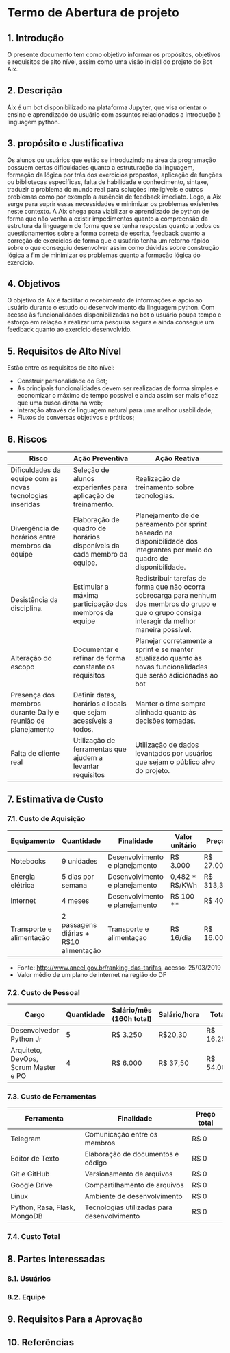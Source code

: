 # Termo de Abertura de projeto

## 1. Introdução
O presente documento tem como objetivo informar os propósitos, objetivos e requisitos de alto nível, assim como uma visão inicial do projeto do Bot Aix.

## 2. Descrição
Aix é um bot disponibilizado na plataforma Jupyter, que visa orientar o ensino e aprendizado do usuário com assuntos relacionados a introdução à linguagem python.

## 3. propósito e Justificativa
Os alunos ou usuários que estão se introduzindo na área da programação possuem certas dificuldades quanto a estruturação da linguagem, formação da lógica por trás dos exercícios propostos, aplicação de funções ou bibliotecas específicas, falta de habilidade e conhecimento, sintaxe, traduzir o problema do mundo real para soluções inteligíveis e outros problemas como por exemplo a ausência de feedback imediato.
Logo, a Aix surge para suprir essas necessidades e minimizar os problemas existentes neste contexto.
A Aix chega para viabilizar o aprendizado de python de forma que não venha a existir impedimentos quanto a compreensão da estrutura da linguagem de forma que se tenha respostas quanto a todos os questionamentos sobre a forma correta de escrita, feedback quanto a correção de exercícios de forma que o usuário tenha um retorno rápido sobre o que conseguiu desenvolver assim como dúvidas sobre construção lógica a fim de minimizar os problemas quanto a formação lógica do exercício.

## 4. Objetivos
O objetivo da Aix é  facilitar o recebimento de informações e apoio ao usuário durante o estudo ou desenvolvimento da linguagem python. Com acesso às funcionalidades disponibilizadas no bot o usuário poupa tempo e esforço em relação a realizar uma pesquisa segura e ainda consegue um feedback quanto ao exercício desenvolvido.

## 5. Requisitos de Alto Nível
Estão entre os requisitos de alto nível:
- Construir personalidade do Bot;
- As principais funcionalidades devem ser realizadas de forma simples e economizar o máximo de tempo possível e ainda assim ser mais eficaz que uma busca direta na web;
- Interação através de linguagem natural para uma melhor usabilidade;
- Fluxos de conversas objetivos e práticos;

## 6. Riscos
| Risco  | Ação Preventiva  | Ação Reativa  |
|---|---|---|
| Dificuldades da equipe com as novas tecnologias inseridas  |Seleção de alunos experientes para aplicação de treinamento.   |Realização de treinamento sobre tecnologias.   |
|Divergência de horários entre membros da equipe   |Elaboração de quadro de horários disponíveis da cada membro da equipe.   |Planejamento de de pareamento por sprint baseado na disponibilidade dos integrantes por meio do quadro de disponibilidade.   |
|Desistência da disciplina.   |Estimular a máxima participação dos membros da equipe   |Redistribuir tarefas de forma que não ocorra sobrecarga para nenhum dos membros do grupo e que o grupo consiga interagir da melhor maneira possível.   |
|Alteração do escopo   |Documentar e refinar de forma constante os requisitos   |Planejar corretamente a sprint e se manter atualizado quanto às novas funcionalidades que serão adicionadas ao bot   |
|Presença dos membros durante Daily e reunião de planejamento   |Definir datas, horários e locais que sejam acessíveis a todos.   |Manter o time sempre alinhado quanto às decisões tomadas.   |
| Falta de cliente real  |Utilização de ferramentas que ajudem a levantar requisitos   |Utilização de dados levantados por usuários que sejam o público alvo do projeto.   |
## 7. Estimativa de Custo

### 7.1. Custo de Aquisição
|Equipamento | Quantidade  | Finalidade  |Valor unitário   |Preço  |
|---|---|---|---|---|
|Notebooks   | 9 unidades  |Desenvolvimento e planejamento   |R$ 3.000   |R$ 27.000   |
|Energia elétrica   | 5 dias por semana  |Desenvolvimento e planejamento   | 0,482 * R$/KWh  | R$ 313,30  |
| Internet  |4 meses   |Desenvolvimento e planejamento   |R$ 100 **   | R$ 400  |
| Transporte e alimentação  |2 passagens diárias + R$10 alimentação   | Transporte e alimentaçao  |R$ 16/dia   | R$ 16.000  |
* Fonte: http://www.aneel.gov.br/ranking-das-tarifas, acesso: 25/03/2019
* Valor médio de um plano de internet na região do DF

### 7.2. Custo de Pessoal
| Cargo  | Quantidade  |Salário/mês (160h total)   |Salário/hora   | Total  |
|---|---|---|---|---|
| Desenvolvedor Python Jr  | 5  |R$ 3.250   |  R$20,30 |R$ 16.250   |
| Arquiteto, DevOps, Scrum Master e PO  | 4  | R$ 6.000  |R$ 37,50   |R$ 54.000   |
### 7.3. Custo de Ferramentas
|Ferramenta   |Finalidade   |Preço total   |
|---|---|---|
|Telegram   |Comunicação entre os membros   |R$ 0   |
|Editor de Texto   |Elaboração de documentos e código   |R$ 0   |
|Git e GitHub   |Versionamento de arquivos   |R$ 0   |
|Google Drive   | Compartilhamento de arquivos  | R$ 0  |
| Linux  |Ambiente de desenvolvimento   |R$ 0   |
| Python, Rasa, Flask, MongoDB  |Tecnologias utilizadas para desenvolvimento   |R$ 0   |
### 7.4. Custo Total

## 8. Partes Interessadas

### 8.1. Usuários

### 8.2. Equipe

## 9. Requisitos Para a Aprovação

## 10. Referências
